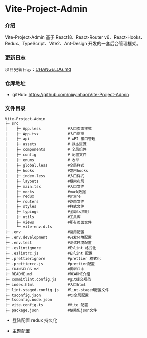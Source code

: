 # Vite-Project-Admin

### 介绍

Vite-Project-Admin 基于 React18、React-Router v6、React-Hooks、Redux、TypeScript、Vite2、Ant-Design 开发的一套后台管理框架。

### 更新日志

项目更新日志：[CHANGELOG.md](./CHANGELOG.md)

### 仓库地址

- gitHub: https://github.com/niuyinhao/Vite-Project-Admin


### 文件目录
```text
Vite-Project-Admin
├─ src
│    ├─ App.less            #入口页面样式
│    ├─ App.tsx             #入口页面
│    ├─ api                 # API 接口管理
│    ├─ assets              # 静态资源
│    ├─ components          # 全局组件
│    ├─ config              # 配置文件
│    ├─ enums               # 枚举
│    ├─ global.less         #全局样式
│    ├─ hooks               #常用hooks
│    ├─ index.less          #入口样式
│    ├─ layouts             #框架布局
│    ├─ main.tsx            #入口文件
│    ├─ mocks               #mock数据
│    ├─ redux               #store
│    ├─ routers             #路由文件
│    ├─ styles              #样式文件
│    ├─ typings             #全局ts声明
│    ├─ utils               #工具库
│    ├─ views               #所有页面文件
│    └─ vite-env.d.ts
├─ .env                     #常用配置
├─ .env.development         #开发环境配置
├─ .env.test                #测试环境配置
├─ .eslintignore            #Eslint 格式化
├─ .eslintrc.js             #Eslint 配置
├─ .prettierignore          #prettier 格式化
├─ .prettierrc.js           #prettier配置
├─ CHANGELOG.md             #更新日志
├─ README.md                #README介绍
├─ commitlint.config.js     #git提交规范
├─ index.html               #入口html
├─ lint-staged.config.js    #lint-staged配置文件
├─ tsconfig.json            #ts全局配置
├─ tsconfig.node.json
├─ vite.config.ts           #Vite 配置
├─ package.json             #依赖包json文件

```

- 登陆配置 redux 持久化

- 主题配置
